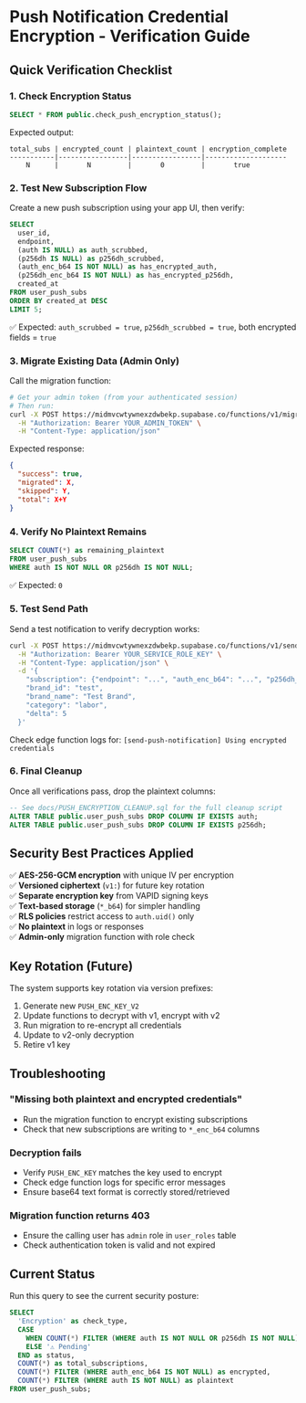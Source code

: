 # Push Notification Credential Encryption - Verification Guide

## Quick Verification Checklist

### 1. Check Encryption Status

```sql
SELECT * FROM public.check_push_encryption_status();
```

Expected output:
```
total_subs | encrypted_count | plaintext_count | encryption_complete
-----------|-----------------|-----------------|--------------------
    N      |       N         |       0         |       true
```

### 2. Test New Subscription Flow

Create a new push subscription using your app UI, then verify:

```sql
SELECT 
  user_id,
  endpoint,
  (auth IS NULL) as auth_scrubbed,
  (p256dh IS NULL) as p256dh_scrubbed,
  (auth_enc_b64 IS NOT NULL) as has_encrypted_auth,
  (p256dh_enc_b64 IS NOT NULL) as has_encrypted_p256dh,
  created_at
FROM user_push_subs
ORDER BY created_at DESC
LIMIT 5;
```

✅ Expected: `auth_scrubbed = true`, `p256dh_scrubbed = true`, both encrypted fields = `true`

### 3. Migrate Existing Data (Admin Only)

Call the migration function:

```bash
# Get your admin token (from your authenticated session)
# Then run:
curl -X POST https://midmvcwtywnexzdwbekp.supabase.co/functions/v1/migrate-push-encryption \
  -H "Authorization: Bearer YOUR_ADMIN_TOKEN" \
  -H "Content-Type: application/json"
```

Expected response:
```json
{
  "success": true,
  "migrated": X,
  "skipped": Y,
  "total": X+Y
}
```

### 4. Verify No Plaintext Remains

```sql
SELECT COUNT(*) as remaining_plaintext
FROM user_push_subs
WHERE auth IS NOT NULL OR p256dh IS NOT NULL;
```

✅ Expected: `0`

### 5. Test Send Path

Send a test notification to verify decryption works:

```bash
curl -X POST https://midmvcwtywnexzdwbekp.supabase.co/functions/v1/send-push-notification \
  -H "Authorization: Bearer YOUR_SERVICE_ROLE_KEY" \
  -H "Content-Type: application/json" \
  -d '{
    "subscription": {"endpoint": "...", "auth_enc_b64": "...", "p256dh_enc_b64": "..."},
    "brand_id": "test",
    "brand_name": "Test Brand",
    "category": "labor",
    "delta": 5
  }'
```

Check edge function logs for: `[send-push-notification] Using encrypted credentials`

### 6. Final Cleanup

Once all verifications pass, drop the plaintext columns:

```sql
-- See docs/PUSH_ENCRYPTION_CLEANUP.sql for the full cleanup script
ALTER TABLE public.user_push_subs DROP COLUMN IF EXISTS auth;
ALTER TABLE public.user_push_subs DROP COLUMN IF EXISTS p256dh;
```

## Security Best Practices Applied

✅ **AES-256-GCM encryption** with unique IV per encryption  
✅ **Versioned ciphertext** (`v1:`) for future key rotation  
✅ **Separate encryption key** from VAPID signing keys  
✅ **Text-based storage** (`*_b64`) for simpler handling  
✅ **RLS policies** restrict access to `auth.uid()` only  
✅ **No plaintext** in logs or responses  
✅ **Admin-only** migration function with role check  

## Key Rotation (Future)

The system supports key rotation via version prefixes:

1. Generate new `PUSH_ENC_KEY_V2`
2. Update functions to decrypt with v1, encrypt with v2
3. Run migration to re-encrypt all credentials
4. Update to v2-only decryption
5. Retire v1 key

## Troubleshooting

### "Missing both plaintext and encrypted credentials"
- Run the migration function to encrypt existing subscriptions
- Check that new subscriptions are writing to `*_enc_b64` columns

### Decryption fails
- Verify `PUSH_ENC_KEY` matches the key used to encrypt
- Check edge function logs for specific error messages
- Ensure base64 text format is correctly stored/retrieved

### Migration function returns 403
- Ensure the calling user has `admin` role in `user_roles` table
- Check authentication token is valid and not expired

## Current Status

Run this query to see the current security posture:

```sql
SELECT 
  'Encryption' as check_type,
  CASE 
    WHEN COUNT(*) FILTER (WHERE auth IS NOT NULL OR p256dh IS NOT NULL) = 0 THEN '✅ Complete'
    ELSE '⚠️ Pending'
  END as status,
  COUNT(*) as total_subscriptions,
  COUNT(*) FILTER (WHERE auth_enc_b64 IS NOT NULL) as encrypted,
  COUNT(*) FILTER (WHERE auth IS NOT NULL) as plaintext
FROM user_push_subs;
```
